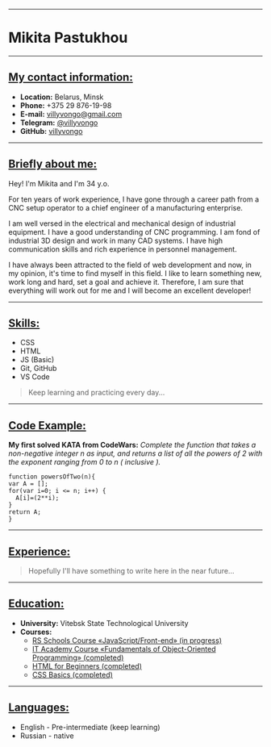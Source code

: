 ***
# Mikita Pastukhou
***
## [My contact information:](#my-contact-information)
* **Location:** Belarus, Minsk
* **Phone:** +375 29 876-19-98
* **E-mail:** villyvongo@gmail.com 
* **Telegram:** [@villyvongo](https://t.me/villyvongo)
* **GitHub:** [villyvongo](https://gist.github.com/villyvongo)
*** 
## [Briefly about me:](#briefly-about-me)
Hey! I'm Mikita and I'm 34 y.o.

For ten years of work experience, I have gone through a career path from a CNC setup operator to a chief engineer of a manufacturing enterprise.

I am well versed in the electrical and mechanical design of industrial equipment. I have a good understanding of CNC programming. I am fond of industrial 3D design and work in many CAD systems. I have high communication skills and rich experience in personnel management.

I have always been attracted to the field of web development and now, in my opinion, it's time to find myself in this field. I like to learn something new, work long and hard, set a goal and achieve it. Therefore, I am sure that everything will work out for me and I will become an excellent developer!
***
## [Skills:](#skills)
* CSS
* HTML
* JS (Basic)
* Git, GitHub
* VS Code

>Keep learning and practicing every day...
***
## [Code Example:](#code-example)
**My first solved KATA from CodeWars:** *Complete the function that takes a non-negative integer n as input, and returns a list of all the powers of 2 with the exponent ranging from 0 to n ( inclusive ).*

  ```
  function powersOfTwo(n){
  var A = [];
  for(var i=0; i <= n; i++) {
    A[i]=(2**i);
  }
  return A;
} 
```
***
## [Experience:](#experience)
>Hopefully I'll have something to write here in the near future...
***
## [Education:](#education)
* **University:** Vitebsk State Technological University
* **Courses:**
    * [RS Schools Course «JavaScript/Front-end» (in progress)](https://rs.school/js/)
    * [IT Academy Course «Fundamentals of Object-Oriented Programming» (completed)](https://www.it-academy.by/course/osnovy-programmirovaniya/osnovy-oop/)
    * [HTML for Beginners (completed)](https://ru.code-basics.com/languages/html)
    * [CSS Basics (completed)](https://webref.ru/course/css-basics)
***
## [Languages:](#languages)
* English - Pre-intermediate (keep learning)
* Russian - native